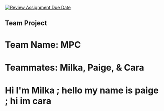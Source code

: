 [![Review Assignment Due Date](https://classroom.github.com/assets/deadline-readme-button-24ddc0f5d75046c5622901739e7c5dd533143b0c8e959d652212380cedb1ea36.svg)](https://classroom.github.com/a/flyphEq-)

## Team Project
# Team Name: MPC
# Teammates: Milka, Paige, & Cara

# Hi I'm Milka ; hello my name is paige ; hi im cara

